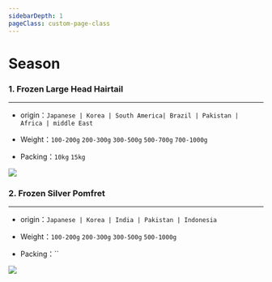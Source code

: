 ```yaml
---
sidebarDepth: 1
pageClass: custom-page-class
---
```

# Season


### 1. Frozen Large Head Hairtail <Badge text="24hours"/>
<hr>

- origin：`Japanese | Korea | South America| Brazil | Pakistan | Africa | middle East`</p>
- Weight：`100-200g` `200-300g` `300-500g` `500-700g` `700-1000g`</p>
- Packing：`10kg` `15kg`</p>

<div class="imgb" >
 <img  src="
https://yuhuawebsite.oss-cn-hongkong.aliyuncs.com/P-F-5.%E5%B8%A6%E9%B1%BC--Ribbonfish.jpg">
</div>


### 2. Frozen Silver Pomfret <Badge text="24hours"/>
<hr>

- origin：`Japanese | Korea | India | Pakistan | Indonesia`</p>
- Weight：`100-200g` `200-300g` `300-500g` `500-1000g`</p>
- Packing：``</p>

<div class="imgb" >
 <img  src="https://yuhuawebsite.oss-cn-hongkong.aliyuncs.com/H-S-2.%E9%B2%B3%E9%B1%BC.jpg">
</div>

<footBarEn></footBarEn>